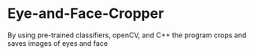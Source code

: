 # Eye-and-Face-Cropper
By using pre-trained classifiers, openCV, and C++ the program crops and saves images of eyes and face
